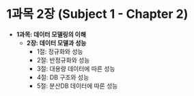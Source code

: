 
# 1과목 2장 (Subject 1 - Chapter 2)

* **1과목: 데이터 모델링의 이해**
  * **2장: 데이터 모델과 성능**
    * 1절: 정규화와 성능
    * 2절: 반정규화와 성능
    * 3절: 대용량 데이터에 따른 성능
    * 4절: DB 구조와 성능
    * 5절: 분산DB 데이터에 따른 성능


